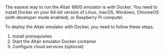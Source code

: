 The easiest way to run the Altair 8800 emulator is with Docker. You need to install Docker on your 64-bit version of Linux, macOS, Windows, ChromeOS (with developer mode enabled), or Raspberry Pi computer.

To deploy the Altair emulator with Docker, you need to follow these steps.

1. Install prerequisites
2. Start the Altair emulator Docker container
3. Configure cloud services (optional)
